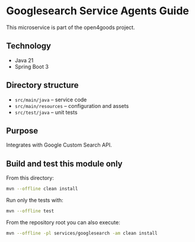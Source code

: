 # Googlesearch Service Agents Guide

This microservice is part of the open4goods project.

## Technology

- Java 21
- Spring Boot 3

## Directory structure

- `src/main/java` – service code
- `src/main/resources` – configuration and assets
- `src/test/java` – unit tests

## Purpose

Integrates with Google Custom Search API.

## Build and test this module only

From this directory:

```bash
mvn --offline clean install
```

Run only the tests with:

```bash
mvn --offline test
```

From the repository root you can also execute:

```bash
mvn --offline -pl services/googlesearch -am clean install
```
